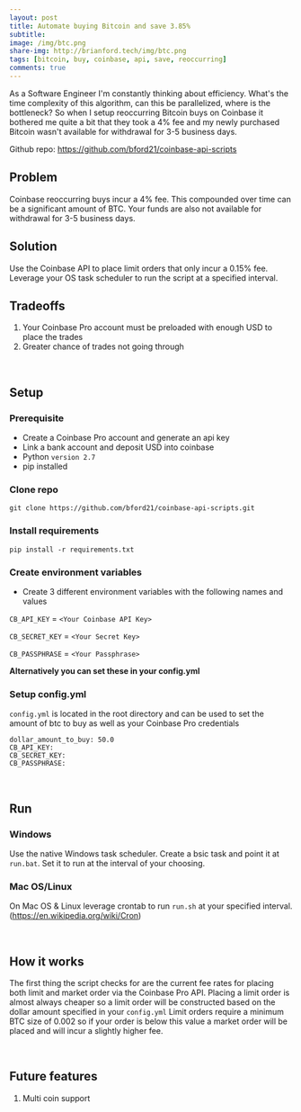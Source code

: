 ```yaml
---
layout: post
title: Automate buying Bitcoin and save 3.85%
subtitle: 
image: /img/btc.png
share-img: http://brianford.tech/img/btc.png
tags: [bitcoin, buy, coinbase, api, save, reoccurring]
comments: true
---
```


As a Software Engineer I'm constantly thinking about efficiency. What's the time complexity of this algorithm, can this be parallelized, where is the bottleneck?
So when I setup reoccurring Bitcoin buys on Coinbase it bothered me quite a bit that they took a 4% fee and my newly purchased Bitcoin wasn't available for withdrawal for 3-5 business days.

Github repo: <https://github.com/bford21/coinbase-api-scripts>

## Problem
Coinbase reoccurring buys incur a 4% fee. This compounded over time can be a significant amount of BTC. Your funds are also not available for withdrawal for 3-5 business days.

## Solution
Use the Coinbase API to place limit orders that only incur a 0.15% fee. Leverage your OS task scheduler to run the script at a specified interval.

## Tradeoffs
1. Your Coinbase Pro account must be preloaded with enough USD to place the trades
2. Greater chance of trades not going through

<br />

## Setup

### Prerequisite
- Create a Coinbase Pro account and generate an api key
- Link a bank account and deposit USD into coinbase
- Python `version 2.7`
- pip installed

### Clone repo

`git clone https://github.com/bford21/coinbase-api-scripts.git`

### Install requirements

`pip install -r requirements.txt`

### Create environment variables

- Create 3 different environment variables with the following names and values

`CB_API_KEY` = `<Your Coinbase API Key>`

`CB_SECRET_KEY` = `<Your Secret Key>`

`CB_PASSPHRASE` = `<Your Passphrase>`

**Alternatively you can set these in your config.yml**

### Setup config.yml

`config.yml` is located in the root directory and can be used to set the amount of btc to buy as well as your Coinbase Pro credentials

```
dollar_amount_to_buy: 50.0
CB_API_KEY:
CB_SECRET_KEY:
CB_PASSPHRASE:
```

<br />

## Run

### Windows

Use the native Windows task scheduler. Create a bsic task and point it at `run.bat`. Set it to run at the interval of your choosing. 

### Mac OS/Linux

On Mac OS & Linux leverage crontab to run `run.sh` at your specified interval. (<https://en.wikipedia.org/wiki/Cron>)

<br />

## How it works

The first thing the script checks for are the current fee rates for placing both limit and market order via the Coinbase Pro API. 
Placing a limit order is almost always cheaper so a limit order will be constructed based on the dollar amount specified in your `config.yml`
Limit orders require a minimum BTC size of 0.002 so if your order is below this value a market order will be placed and will incur a slightly higher fee.

<br />

## Future features

1. Multi coin support
<br />
